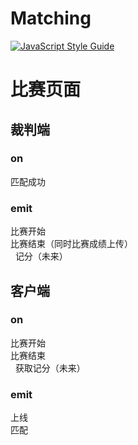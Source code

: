 # Matching    
[![JavaScript Style Guide](https://cdn.rawgit.com/feross/standard/master/badge.svg)](https://github.com/feross/standard)            
# 比赛页面
## 裁判端   
### on
匹配成功
### emit
比赛开始<br/>
比赛结束（同时比赛成绩上传）<br/>  
记分（未来）
## 客户端
### on     
比赛开始<br/> 
比赛结束<br/>  
获取记分（未来）
### emit
上线<br/>
匹配<br/> 

